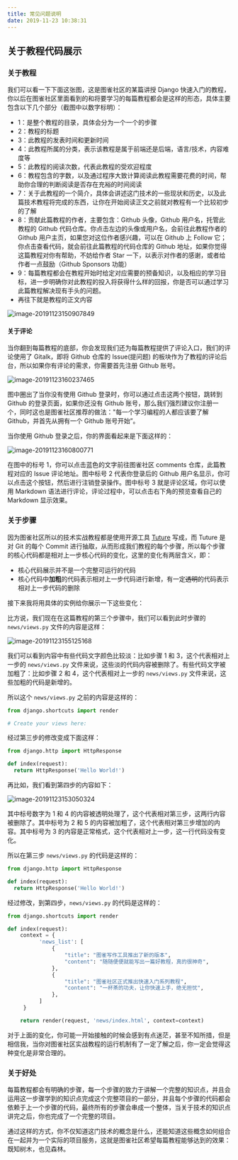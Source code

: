 ```yaml
---
title: 常见问题说明
date: 2019-11-23 10:38:31
---
```


## 关于教程代码展示

### 关于教程

我们可以看一下下面这张图，这是图雀社区的某篇讲授 Django 快速入门的教程，你以后在图雀社区里面看到的和将要学习的每篇教程都会是这样的形态，具体主要包含以下几个部分（截图中以数字标明）：

- 1：是整个教程的目录，具体会分为一个一个的步骤
- 2：教程的标题
- 3：此教程的发表时间和更新时间
- 4：此教程所属的分类，表示该教程是属于前端还是后端，语言/技术，内容难度等
- 5：此教程的阅读次数，代表此教程的受欢迎程度
- 6：教程包含的字数，以及通过程序大致计算阅读此教程需要花费的时间，帮助你合理的判断阅读是否存在充裕的时间阅读
- 7：关于此教程的一个简介，具体会讲述这门技术的一些现状和历史，以及此篇技术教程将完成的东西，让你在开始阅读正文之前就对教程有一个比较初步的了解
- 8：贡献此篇教程的作者，主要包含：Github 头像，Github 用户名，托管此教程的 Github 代码仓库。你点击左边的头像或用户名，会前往此教程作者的 Github 用户主页，如果您对这位作者感兴趣，可以在 Github 上 Follow 它；你点击查看代码，就会前往此篇教程的代码仓库的 Github 地址，如果你觉得这篇教程对你有帮助，不妨给作者 Star 一下，以表示对作者的感谢，或者给作者一点鼓励（Github Sponsors 功能）
- 9：每篇教程都会在教程开始时给定对应需要的预备知识，以及相应的学习目标，进一步明确你对此教程的投入将获得什么样的回报，你是否可以通过学习此篇教程解决现有手头的问题。
- 再往下就是教程的正文内容

![image-20191123150907849](/images/image-20191123150907849.png)

#### 关于评论

当你翻到每篇教程的底部，你会发现我们还为每篇教程提供了评论入口，我们的评论使用了 Gitalk，即将 Github 仓库的 Issue(提问题) 的板块作为了教程的评论后台，所以如果你有评论的需求，你需要首先注册 Github 账号。

![image-20191123160237465](/images/image-20191123160237465.png)

图中圈出了当你没有使用 Github 登录时，你可以通过点击这两个按钮，跳转到 Github 的登录页面，如果你还没有 Github 账号，那么我们强烈建议你注册一个，同时这也是图雀社区推荐的做法："每一个学习编程的人都应该要了解 Github，并首先从拥有一个 Github 账号开始”。

当你使用 Github 登录之后，你的界面看起来是下面这样的：

![image-20191123160800771](/images/image-20191123160800771.png)

在图中的标号 1，你可以点击蓝色的文字前往图雀社区 comments 仓库，此篇教程对应的 Issue 评论地址。图中标号 2 代表你登录后的 Github 用户名显示，你可以点击这个按钮，然后进行注销登录操作。图中标号 3 就是评论区域，你可以使用 Markdown 语法进行评论，评论过程中，可以点击右下角的预览查看自己的 Markdown 显示效果。

### 关于步骤

因为图雀社区所以的技术实战教程都是使用开源工具 [Tuture](https://github.com/tuture-dev/tuture) 写成，而 Tuture 是对 Git 的每个 Commit 进行抽取，从而形成我们教程的每个步骤，所以每个步骤的核心代码都是相对上一步核心代码的变化，这里的变化有两层含义，即：

- 核心代码展示并不是一个完整可运行的代码
- 核心代码中**加粗**的代码表示相对上一步代码进行新增，有一定~~透明~~的代码表示相对上一步代码的删除

接下来我将用具体的实例给你展示一下这些变化：

比方说，我们现在在这篇教程的第三个步骤中，我们可以看到此时步骤的 `news/views.py` 文件的内容是这样：

![image-20191123155125168](/images/image-20191123155125168.png)

我们可以看到内容中有些代码文字颜色比较淡：比如步骤 1 和 3，这个代表相对上一步的 `news/views.py` 文件来说，这些淡的代码内容被删除了。有些代码文字被加粗了：比如步骤 2 和 4，这个代表相对上一步的 `news/views.py` 文件来说，这些加粗的代码是新增的。

所以这个 `news/views.py` 之前的内容是这样的：

```Python
from django.shortcuts import render

# Create your views here:
```

经过第三步的修改变成下面这样：

```Python
from django.http import HttpResponse

def index(request):
  return HttpResponse('Hello World!')
```

再比如，我们看到第四步的内容如下：

![image-20191123153050324](/images/image-20191123153050324.png)

其中标号数字为 1 和 4 的内容被透明处理了，这个代表相对第三步，这两行内容被删除了。其中标号为 2 和 5 的内容被加粗了，这个代表相对第三步增加的内容。其中标号为 3 的内容是正常格式，这个代表相对上一步，这一行代码没有变化。

所以在第三步 `news/views.py` 的代码是这样的：

```Python
from django.http import HttpResponse

def index(request):
  return HttpResponse('Hello World!')
```

经过修改，到第四步，`news/views.py` 的代码是这样的：

```Python
from django.shortcuts import render

def index(request):
    context = {
          'news_list': [
              {
                  "title": "图雀写作工具推出了新的版本",
                  "content": "随随便便就能写出一篇好教程，真的很神奇",
              },
              {
                  "title": "图雀社区正式推出快速入门系列教程",
                  "content": "一杯茶的功夫，让你快速上手，绝无担忧",
              },
          ]
     }

    return render(request, 'news/index.html', context=context)
```

对于上面的变化，你可能一开始接触的时候会感到有点迷茫，甚至不知所措，但是相信我，当你对图雀社区实战教程的运行机制有了一定了解之后，你一定会觉得这种变化是非常合理的。

### 关于好处

每篇教程都会有明确的步骤，每一个步骤的致力于讲解一个完整的知识点，并且会运用这一步骤学到的知识点完成这个完整项目的一部分，并且每个步骤的代码都会依赖于上一个步骤的代码，最终所有的步骤会串成一个整体，当关于技术的知识点讲完之后，你也完成了一个完整的项目。

通过这样的方式，你不仅知道这门技术的概念是什么，还能知道这些概念如何组合在一起并为一个实际的项目服务，这就是图雀社区希望每篇教程能够达到的效果：既知树木，也见森林。

